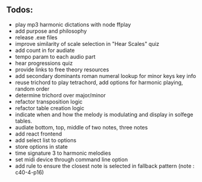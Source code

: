 ## Todos:
- play mp3 harmonic dictations with node ffplay
- add purpose and philosophy
- release .exe files
- improve similarity of scale selection in "Hear Scales" quiz
- add count in for audiate
- tempo param to each audio part
- hear progressions quiz
- provide links to free theory resources
- add secondary dominants roman numeral lookup for minor keys key info
- reuse trichord to play tetrachord, add options for harmonic playing, random order
- determine trichord over major/minor
- refactor transposition logic
- refactor table creation logic
- indicate when and how the melody is modulating and display in solfege tables.
- audiate bottom, top, middle of two notes, three notes
- add react frontend
- add select list to options
- store options in state
- time signature 3 to harmonic melodies
- set midi device through command line option
- add rule to ensure the closest note is selected in fallback pattern (note : c40-4-p16)